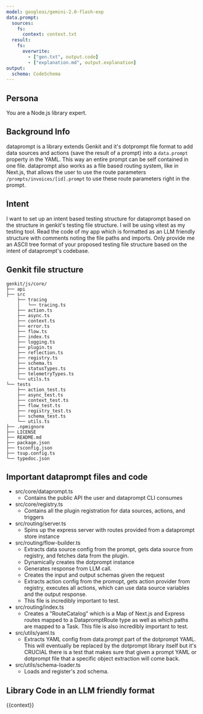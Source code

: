 ```yaml
---
model: googleai/gemini-2.0-flash-exp
data.prompt:
  sources:
    fs:
      context: context.txt
  result:
    fs:
      overwrite:
        - ["gen.txt", output.code]
        - ["explanation.md", output.explanation]
output:
  schema: CodeSchema
---
```


## Persona
You are a Node.js library expert. 

## Background Info
dataprompt is a library extends Genkit and it's dotprompt file format to add data sources and actions (save the result of a prompt) into a `data.prompt` property in the YAML. This way an entire prompt can be self contained in one file. dataprompt also works as a file based routing system, like in Next.js, that allows the user to use the route parameters `/prompts/invoices/[id].prompt` to use these route parameters right in the prompt.

## Intent
I want to set up an intent based testing structure for dataprompt based on the structure in genkit's testing file structure. I will be using vitest as my testing tool. Read the code of my app which is formatted as an LLM friendly structure with comments noting the file paths and imports. Only provide me an ASCII tree format of your proposed testing file structure based on the intent of dataprompt's codebase. 

## Genkit file structure

```
genkit/js/core/
├── api
├── src
    ├── tracing
    │   └── tracing.ts
    ├── action.ts
    ├── async.ts
    ├── context.ts
    ├── error.ts
    ├── flow.ts
    ├── index.ts
    ├── logging.ts
    ├── plugin.ts
    ├── reflection.ts
    ├── registry.ts
    ├── schema.ts
    ├── statusTypes.ts
    ├── telemetryTypes.ts
    └── utils.ts
└── tests
    ├── action_test.ts
    ├── async_test.ts
    ├── context_test.ts
    ├── flow_test.ts
    ├── registry_test.ts
    ├── schema_test.ts
    └── utils.ts
├── .npmignore
├── LICENSE
├── README.md
├── package.json
├── tsconfig.json
├── tsup.config.ts
└── typedoc.json
```

## Important dataprompt files and code
* src/core/dataprompt.ts
    * Contains the public API the user and dataprompt CLI consumes
* src/core/registry.ts
    * Contains all the plugin registration for data sources, actions, and triggers
* src/routing/server.ts
    * Spins up the express server with routes provided from a dataprompt store instance
* src/routing/flow-builder.ts
    * Extracts data source config from the prompt, gets data source from registry, and fetches data from the plugin.
    * Dynamically creates the dotprompt instance
    * Generates response from LLM call.
    * Creates the input and output schemas given the request
    * Extracts action config from the promopt, gets action provider from registry, executes all actions, which can use data source variables and the output response.
    * This file is incredibly important to test.
* src/routing/index.ts
    * Creates a "RouteCatalog" which is a Map of Next.js and Express routes mapped to a DatapromptRoute type as well as which paths are mapped to a Task. This file is also incredibly important to test.
* src/utils/yaml.ts
    * Extracts YAML config from data.prompt part of the dotprompt YAML. This will eventually be replaced by the dotprompt library itself but it's CRUCIAL there is a test that makes sure that given a prompt YAML or dotprompt file that a specific object extraction will come back.
* src/utils/schema-loader.ts
    * Loads and register's zod schema. 

## Library Code in an LLM friendly format

{{context}}

